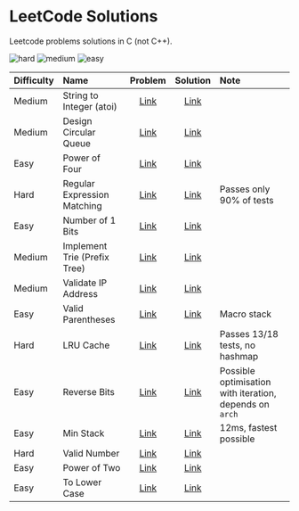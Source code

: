 # LeetCode Solutions
Leetcode problems solutions in C (not C++).

![hard](https://img.shields.io/badge/HARD-3-red.svg)
![medium](https://img.shields.io/badge/MEDIUM-4-yellow.svg)
![easy](https://img.shields.io/badge/EASY-7-green.svg)


| Difficulty | Name                               | Problem     | Solution     | Note | 
| :--------- | :--------------------------------- | :---------: | :----------: | :--- |
| Medium     | String to Integer (atoi)           | [Link][1P]  | [Link][1S]   |
| Medium     | Design Circular Queue              | [Link][2P]  | [Link][2S]   |
| Easy       | Power of Four                      | [Link][3P]  | [Link][3S]   |
| Hard       | Regular Expression Matching        | [Link][4P]  | [Link][4S]   | Passes only 90% of tests
| Easy       | Number of 1 Bits                   | [Link][5P]  | [Link][5S]   |
| Medium     | Implement Trie (Prefix Tree)       | [Link][6P]  | [Link][6S]   |
| Medium     | Validate IP Address                | [Link][7P]  | [Link][7S]   |
| Easy       | Valid Parentheses                  | [Link][8P]  | [Link][8S]   | Macro stack
| Hard       | LRU Cache                          | [Link][9P]  | [Link][9S]   | Passes 13/18 tests, no hashmap
| Easy       | Reverse Bits                       | [Link][10P] | [Link][10S]  | Possible optimisation with iteration, depends on `arch`
| Easy       | Min Stack                          | [Link][11P] | [Link][11S]  | 12ms, fastest possible
| Hard       | Valid Number                       | [Link][12P] | [Link][12S]  |
| Easy       | Power of Two                       | [Link][13P] | [Link][13S]  |
| Easy       | To Lower Case                      | [Link][14P] | [Link][14S]  |


[1P]: https://leetcode.com/problems/string-to-integer-atoi/description/
[1S]: https://github.com/thee-engineer/leetcode-solutions/blob/master/_atoi.c
[2P]: https://leetcode.com/problems/design-circular-queue/description/
[2S]: https://github.com/thee-engineer/leetcode-solutions/blob/master/_circular_queue.c
[3P]: https://leetcode.com/problems/power-of-four/description/
[3S]: https://github.com/thee-engineer/leetcode-solutions/blob/master/_powfour.c
[4P]: https://leetcode.com/problems/regular-expression-matching/description/
[4S]: https://github.com/thee-engineer/leetcode-solutions/blob/master/_regex_matching.c
[5P]: https://leetcode.com/problems/number-of-1-bits/description/
[5S]: https://github.com/thee-engineer/leetcode-solutions/blob/master/_setbits.c
[6P]: https://leetcode.com/problems/implement-trie-prefix-tree/description/
[6S]: https://github.com/thee-engineer/leetcode-solutions/blob/master/_trie.c
[7P]: https://leetcode.com/problems/validate-ip-address/description/
[7S]: https://github.com/thee-engineer/leetcode-solutions/blob/master/_validip.c
[8P]: https://leetcode.com/problems/valid-parentheses/description/
[8S]: https://github.com/thee-engineer/leetcode-solutions/blob/master/_validparentheses.c
[9P]: https://leetcode.com/problems/lru-cache/description/
[9S]: https://github.com/thee-engineer/leetcode-solutions/blob/master/_lru_cache.c
[10P]: https://leetcode.com/problems/reverse-bits/description/
[10S]: https://github.com/thee-engineer/leetcode-solutions/blob/master/_reverse_bits.c
[11P]: https://leetcode.com/problems/min-stack/description/
[11S]: https://github.com/thee-engineer/leetcode-solutions/blob/master/_min_stack.c
[12P]: https://leetcode.com/problems/valid-number/description/
[12S]: https://github.com/thee-engineer/leetcode-solutions/blob/master/_valid_number.c
[13P]: https://leetcode.com/problems/power-of-two/description/
[13S]: https://github.com/thee-engineer/leetcode-solutions/blob/master/_pow_of_two.c
[14P]: https://leetcode.com/problems/to-lower-case/description/
[14S]: https://github.com/thee-engineer/leetcode-solutions/blob/master/_to_lower.c
